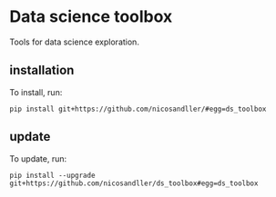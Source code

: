 # Data science toolbox
Tools for data science exploration.


## installation
To install, run:
```
pip install git+https://github.com/nicosandller/#egg=ds_toolbox
```

## update
To update, run:
```
pip install --upgrade git+https://github.com/nicosandller/ds_toolbox#egg=ds_toolbox
```
